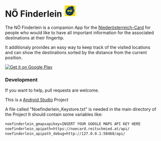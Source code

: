 #  NÖ Finderlein <img style="height:40px;" src="https://raw.githubusercontent.com/derqurps/noefinderlein/master/app/src/main/res/mipmap-xxxhdpi/ic_launcher.png">

The NÖ Finderlein is a companion App for the [Niederösterreich-Card](http://www.niederoesterreich-card.at/) for people who would like to have all important information for the associated destinations at their fingertip.

It additionaly provides an easy way to keep track of the visited locations and can show the destinations sorted by the distance from the current position.

<a  href='https://play.google.com/store/apps/details?id=at.qurps.noefinderlein.app&utm_source=global_co&utm_medium=prtnr&utm_content=Mar2515&utm_campaign=PartBadge&pcampaignid=MKT-Other-global-all-co-prtnr-ap-PartBadge-Mar2515-1'><img style="height:60px;" alt='Get it on Google Play' src='https://play.google.com/intl/en_us/badges/images/apps/en-play-badge.png'/></a>


### Development

If you want to help, pull requests are welcome.

This is a [Android Studio](http://developer.android.com/sdk/index.html) Project

A file called "Noefinderlein_Keystore.txt" is needed in the main directory of the Project
It should contain some variables like:
```
noefinderlein_gmapsapikey=INSERT YOUR GOOGLE MAPS API KEY HERE
noefinderlein_apipath=https://noecard.reitschmied.at/api/
noefinderlein_apipath_debug=http://127.0.0.1:58468/api/
```
